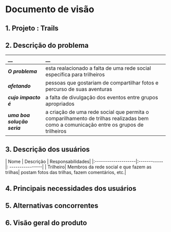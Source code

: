 # Documento de visão


## 1. Projeto : Trails
 

## 2. Descrição do problema 

|         __        | __   |
|:------------------|:-----|
| **_O problema_**    | esta realacionado a falta de uma rede social específica para trilheiros  |
| **_afetando_**      | pessoas que gostariam de compartilhar fotos e percurso de suas aventuras |
| **_cujo impacto é_**| a falta de divulgação dos eventos entre grupos apropriados|
| **_uma boa solução seria_** | a criação de uma rede social que permita o comparilhamento de trilhas realizadas bem como a comunicação entre os grupos de trilheiros|


## 3. Descrição dos usuários

|         Nome        | Descrição   | Responsabilidades|
|:--------------------|:------------|: ----------------|
| Trilheiro| Membros da rede social e que fazem as trilhas| postam fotos das trilhas, fazem comentários, etc.|

## 4. Principais necessidades dos usuários


## 5.	Alternativas concorrentes

## 6.	Visão geral do produto